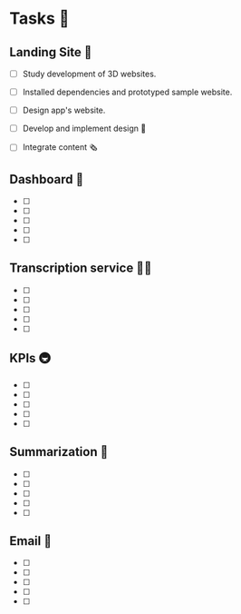 # Tasks 📝

## Landing Site 🛬

- [ ] Study development of 3D websites.

- [ ] Installed dependencies and prototyped sample website.

- [ ] Design app's website.

- [ ] Develop and implement design 👿

- [ ] Integrate content 🗞️


## Dashboard 💨

- [ ] 

- [ ] 

- [ ] 

- [ ] 

- [ ] 


## Transcription service 🐕‍🦺

- [ ] 

- [ ] 

- [ ] 

- [ ] 

- [ ] 


## KPIs 🚇

- [ ] 

- [ ] 

- [ ] 

- [ ] 

- [ ] 


## Summarization 🌅

- [ ] 

- [ ] 

- [ ] 

- [ ] 

- [ ] 


## Email 📨
- [ ] 

- [ ] 

- [ ] 

- [ ] 

- [ ] 


